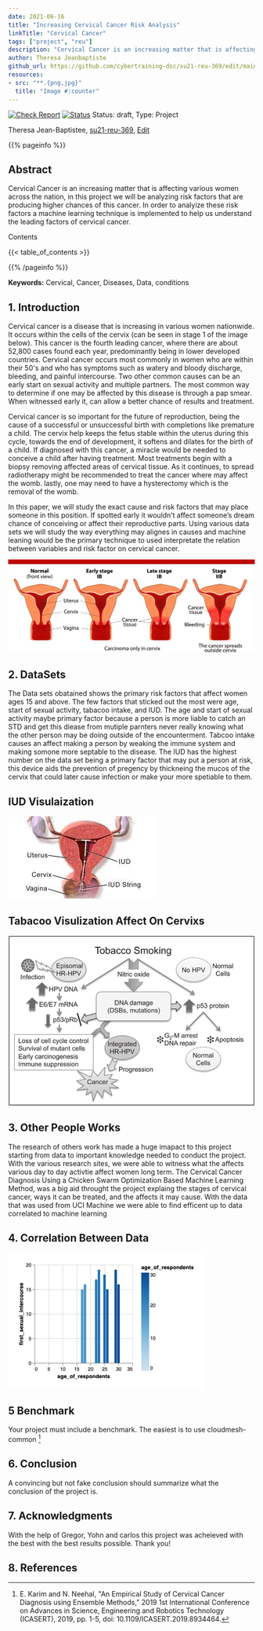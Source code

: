 ```yaml
---
date: 2021-06-16
title: "Increasing Cervical Cancer Risk Analysis"
linkTitle: "Cervical Cancer"
tags: ["project", "reu"]
description: "Cervical Cancer is an increasing matter that is affecting various women across the nation, in this project we will be analyzing risk factors that are producing higher chances of this cancer. In order to analyize these risk factors a machine learning technique is implemented to help us understand the leading factors of cervical cancer."
author: Theresa Jeanbaptiste
github_url: https://github.com/cybertraining-dsc/su21-reu-369/edit/main/project/index.md
resources:
- src: "**.{png,jpg}"
  title: "Image #:counter"
---
```


[![Check Report](https://github.com/cybertraining-dsc/su21-reu-369/workflows/Check%20Report/badge.svg)](https://github.com/cybertraining-dsc/su21-reu-369/actions)
[![Status](https://github.com/cybertraining-dsc/su21-reu-369/workflows/Status/badge.svg)](https://github.com/cybertraining-dsc/su21-reu-369/actions)
Status: draft, Type: Project


Theresa Jean-Baptistee, [su21-reu-369](https://github.com/cybertraining-dsc/su21-reu-369), [Edit](https://github.com/cybertraining-dsc/su21-reu-369/blob/main/project/index.md)

{{% pageinfo %}}

## Abstract

Cervical Cancer is an increasing matter that is affecting various women across the nation, in this project we will be analyzing risk factors that are producing
higher chances of this cancer. In order to analyize these risk factors a machine learning technique is implemented to help us understand the leading factors of
cervical cancer.

Contents

{{< table_of_contents >}}

{{% /pageinfo %}}

**Keywords:** Cervical, Cancer, Diseases, Data, conditions 

## 1. Introduction

Cervical cancer is a disease that is increasing in various women nationwide. It occurs within the cells of the cervix (can be seen in stage 1 of the image below).
This cancer is the fourth leading cancer, where there are about 52,800 cases found each year, predominantly being in lower developed countries. Cervical cancer
occurs most commonly in women who are within their 50's and who has symptoms such as watery and bloody discharge, bleeding, and painful intercourse. Two other
common causes can be an early start on sexual activity and multiple partners. The most common way to determine if one may be affected by this disease is through a
pap smear. When witnessed early it, can allow a better chance of results and treatment. 

Cervical cancer is so important for the future of reproduction, being the cause of a successful or unsuccessful birth with completions like premature a child. The 
cervix help keeps the fetus stable within the uterus during this cycle, towards the end of development, it softens and dilates for the birth of a child. If
diagnosed with this cancer, a  miracle would be needed to conceive a child after having treatment. Most treatments begin with a biopsy removing affected areas of
cervical tissue. As it continues, to spread radiotherapy might be recommended to treat the cancer where may affect the womb. lastly, one may need to have a
hysterectomy which is the removal of the womb.
 
In this paper, we will study the exact cause and risk factors that may place someone in this position. If spotted early it wouldn’t affect someone’s dream chance
of conceiving or affect their reproductive parts. Using various data sets we will study the way everything may alignes in causes and machine leaning would be the
primary technique to used interpretate the relation between variables and risk factor on cervical cancer.

![Figure 2](https://raw.githubusercontent.com/cybertraining-dsc/su21-reu-369/main/project/images/Cervical-Cancer-1024x624.jpg)


## 2. DataSets
The Data sets obatained shows the primary risk factors that affect women ages 15 and above. The few factors that sticked out the most were age, start of sexual 
activity, tabacoo intake, and IUD. The age and start of sexual activity maybe primary factor because a  person is more liable to catch an STD and get this diease
from mutiple parnters never really knowing  what the other person may be doing outside of the encounterment. Tabcoo intake causes an affect making a person by
weaking the immune system and making somone more septable to the disease. The IUD has the highest number on the data set being a primary factor that may put a
person at risk, this device aids the prevention of pregency by thickneing the mucos of the cervix that could later cause infection or make your more spetiable to
them.
 
## IUD Visulaization 
 
![figure 2](https://github.com/cybertraining-dsc/su21-reu-369/blob/main/project/images/cervical%20iud%20.jpg)

## Tabacoo Visulization Affect On Cervixs 

![Figure 3](https://github.com/cybertraining-dsc/su21-reu-369/blob/main/project/images/tab.png)

## 3. Other People Works

The research of others work has made a huge imapact to this project starting from data to important knowledge needed to conduct the project. With the various
research sites, we were able to witness what the affects various day to day activtie affect women long term. The Cervical Cancer Diagnosis Using a Chicken Swarm
Optimization Based Machine Learning Method, was a big aid throught the project explaing the stages of cervical cancer, ways it can be treated, and the affects it
may cause. With the data that was used from UCI Machine we were able to find efficent up to data correlated to machine learning 

## 4. Correlation Between Data  

![Figure 1](https://raw.githubusercontent.com/cybertraining-dsc/su21-reu-369/main/project/images/download-2021-06-29T15-34-01-628Z.png)

## 5 Benchmark

Your project must include a benchmark. The easiest is to use cloudmesh-common [^2]
 
## 6. Conclusion

A convincing but not fake conclusion should summarize what the conclusion of the project is.

## 7. Acknowledgments

With the help of Gregor, Yohn and carlos this project was acheieved with the best with the best results possible. Thank you!

## 8. References

[^1]:  X. Deng, Y. Luo and C. Wang, "Analysis of Risk Factors for Cervical Cancer Based on Machine Learning Methods," 2018 5th IEEE International Conference on 
       Cloud Computing and Intelligence Systems (CCIS), 2018, pp. 631-635, doi: 10.1109/CCIS.2018.8691126.

[^2]:  E. Karim and N. Neehal, "An Empirical Study of Cervical Cancer Diagnosis using Ensemble Methods," 2019 1st International Conference on Advances in Science,
       Engineering and Robotics Technology (ICASERT), 2019, pp. 1-5, doi: 10.1109/ICASERT.2019.8934464.

[^4]:  D. Moldovan, "Cervical Cancer Diagnosis Using a Chicken Swarm Optimization Based Machine Learning Method," 2020 International Conference on e-Health and 
       Bioengineering (EHB), 2020, pp. 1-4, doi: 10.1109/EHB50910.2020.9280215.

[^4]:  Myers, K. M., Feltovich, H., Mazza, E., Vink, J., Bajka, M., Wapner, R. J., Hall, T. J., House, M. (2015, June 25). The mechanical role of the cervix 
       in pregnancy. Journal of biomechanics. <https://www.ncbi.nlm.nih.gov/pmc/articles/PMC4459908/>.

[^5]:  Fertility and cervical cancer. Fertility and cervical cancer, Cervical Cancer, Cancer Research UK. (2020, May 20) <https://www.cancerresearchuk.org/about/
       cancer/cervical-cancer/living-with/fertility>.
https://ieeexplore.ieee.org/document/8691126>
